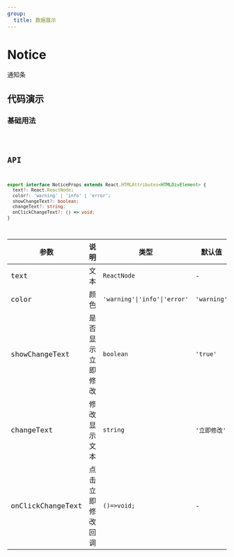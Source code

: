 ```yaml
---
group:
  title: 数据展示
---
```


# Notice

通知条

## 代码演示

### 基础用法

<code src='../../src/demos/components/Notice/demos/basic.tsx' />

## API

```typescript
export interface NoticeProps extends React.HTMLAttributes<HTMLDivElement> {
  text?: React.ReactNode;
  color?: 'warning' | 'info' | 'error';
  showChangeText?: boolean;
  changeText?: string;
  onClickChangeText?: () => void;
}
```

| 参数              | 说明             | 类型                         | 默认值       |
| ----------------- | ---------------- | ---------------------------- | ------------ |
| text              | 文本             | `ReactNode`                  | -            |
| color             | 颜色             | `'warning'\|'info'\|'error'` | `'warning'`  |
| showChangeText    | 是否显示立即修改 | `boolean`                    | `'true'`     |
| changeText        | 修改显示文本     | `string`                     | `'立即修改'` |
| onClickChangeText | 点击立即修改回调 | `()=>void;`                  | -            |
